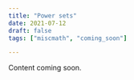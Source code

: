```yaml
---
title: "Power sets"
date: 2021-07-12
draft: false
tags: ["miscmath", "coming_soon"]

---
```


Content coming soon.